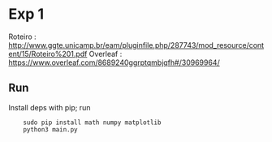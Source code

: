 # Exp 1

Roteiro : http://www.ggte.unicamp.br/eam/pluginfile.php/287743/mod_resource/content/15/Roteiro%201.pdf
Overleaf : https://www.overleaf.com/8689240ggrptqmbjqfh#/30969964/

## Run

Install deps with pip; run

```
    sudo pip install math numpy matplotlib
    python3 main.py
```
